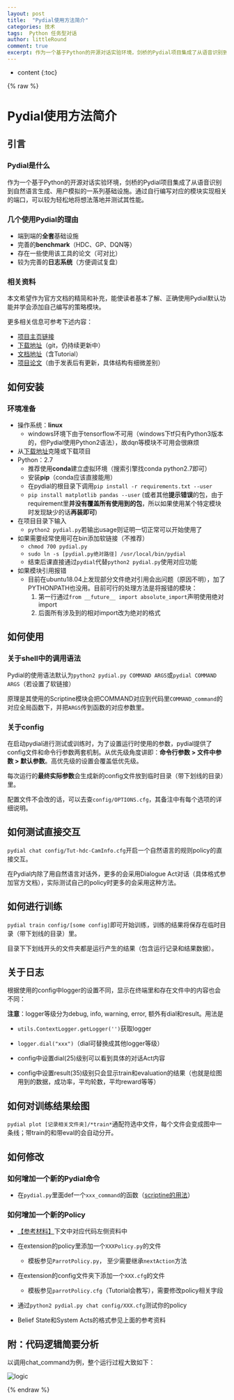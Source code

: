 ```yaml
---
layout: post
title:  "Pydial使用方法简介"
categories: 技术
tags:  Python 任务型对话
author: littleRound
comment: true
excerpt: 作为一个基于Python的开源对话实验环境，剑桥的Pydial项目集成了从语音识别到自然语言生成、用户模拟的一系列基础设施。通过自行编写对应的模块实现相关的端口，可以较为轻松地将想法落地并测试其性能。
---
```


* content
{:toc}

{% raw %}

# Pydial使用方法简介

## 引言

### Pydial是什么

作为一个基于Python的开源对话实验环境，剑桥的Pydial项目集成了从语音识别到自然语言生成、用户模拟的一系列基础设施。通过自行编写对应的模块实现相关的端口，可以较为轻松地将想法落地并测试其性能。

### 几个使用Pydial的理由

- 端到端的**全套**基础设施
- 完善的**benchmark**（HDC、GP、DQN等）
- 存在一些使用该工具的论文（可对比）
- 较为完善的**日志系统**（方便调试复盘）

### 相关资料

本文希望作为官方文档的精简和补充，能使读者基本了解、正确使用Pydial默认功能并学会添加自己编写的策略模块。

更多相关信息可参考下述内容：

- [项目主页链接](http://www.camdial.org/pydial/)
- [下载地址](https://bitbucket.org/dialoguesystems/pydial.git)（git，仍持续更新中）
- [文档地址](http://www.camdial.org/pydial/Docs/)（含Tutorial）
- [项目论文](http://aclweb.org/anthology/P17-4013)（由于发表后有更新，具体结构有细微差别）

## 如何安装

### 环境准备

- 操作系统：**linux**
  - windows环境下由于tensorflow不可用（windows下tf只有Python3版本的，但Pydial使用Python2语法），故dqn等模块不可用会很麻烦
- 从[下载地址](https://bitbucket.org/dialoguesystems/pydial.git)克隆或下载项目
- Python：2.7
  - 推荐使用**conda**建立虚拟环境（搜索引擎找conda python2.7即可）
  - 安装**pip**（conda应该直接能用）
  - 在pydial的根目录下调用```pip install -r requirements.txt --user```
  - ```pip install matplotlib pandas --user``` (或者其他**提示错误**的包，由于requirement里**并没有覆盖所有使用到的包**，所以如果使用某个特定模块时发现缺少的话**再装即可**)
- 在项目目录下输入
  - ```python2 pydial.py```若输出usage则证明一切正常可以开始使用了
- 如果需要经常使用可在bin添加软链接（不推荐）
  - ```chmod 700 pydial.py```
  - ```sudo ln -s [pydial.py绝对路径] /usr/local/bin/pydial```
  - 结束后课直接通过```pydial```代替```python2 pydial.py```使用对应功能
- 如果模块引用报错
  - 目前在ubuntu18.04上发现部分文件绝对引用会出问题（原因不明），加了PYTHONPATH也没用。目前可行的处理方法是将报错的模块：
    1. 第一行通过```from __future__ import absolute_import```声明使用绝对import
    2. 后面所有涉及到的相对import改为绝对的格式

## 如何使用

### 关于shell中的调用语法

Pydial的使用语法默认为```python2 pydial.py COMMAND ARGS```或```pydial COMMAND ARGS```（若设置了软链接）

原理是其使用的Scriptine模块会把COMMAND对应到代码里```COMMAND_command```的对应全局函数下，并把```ARGS```传到函数的对应参数里。

### 关于config

在启动pydial进行测试或训练时，为了设置运行时使用的参数，pydial提供了config文件和命令行参数两套机制。从优先级角度讲即：**命令行参数 > 文件中参数 > 默认参数**。高优先级的设置会覆盖低优先级。

每次运行的**最终实际参数**会生成新的config文件放到临时目录（带下划线的目录）里。

配置文件不会改的话，可以去查```config/OPTIONS.cfg```，其备注中有每个选项的详细说明。

## 如何测试直接交互

```pydial chat config/Tut-hdc-CamInfo.cfg```开启一个自然语言的规则policy的直接交互。

在Pydial内除了用自然语言对话外，更多的会采用Dialogue Act对话（具体格式参加官方文档），实际测试自己的policy时更多的会采用这种方法。

## 如何进行训练

```pydial train config/[some config]```即可开始训练，训练的结果将保存在临时目录（带下划线的目录）里。

目录下下划线开头的文件夹都是运行产生的结果（包含运行记录和结果数据）。

## 关于日志

根据使用的config中logger的设置不同，显示在终端里和存在文件中的内容也会不同：

**注意**：logger等级分为debug, info, warning, error, 额外有dial和result。用法是

- ```utils.ContextLogger.getLogger('')```获取logger

- ```logger.dial("xxx")```（dial可替换成其他logger等级）
- config中设置dial(25)级别可以看到具体的对话Act内容
- config中设置result(35)级别只会显示train和evaluation的结果（也就是绘图用到的数据，成功率，平均轮数，平均reward等等）

## 如何对训练结果绘图

```pydial plot [记录相关文件夹]/*train*```通配符选中文件，每个文件会变成图中一条线；带train的和带eval的会自动分开。

## 如何修改

### 如何增加一个新的Pydial命令

- 在```pydial.py```里面def一个```xxx_command```的函数（[scriptine的用法](https://pythonhosted.org/scriptine/)）

### 如何增加一个新的Policy
- [【参考材料】](http://www.camdial.org/pydial/Docs/tutorials/How%20to%20add%20your%20own%20module.html)下文中对应代码左侧资料中

- 在extension的policy里添加一个```XXXPolicy.py```的文件
    - 模板参见```ParrotPolicy.py```， 至少需要继承```nextAction```方法
- 在extension的config文件夹下添加一个```XXX.cfg```的文件
    - 模板参见```parrotPolicy.cfg```（Tutorial会教写），需要修改policy相关字段
- 通过```python2 pydial.py chat config/XXX.cfg```测试你的policy
- Belief State和System Acts的格式参见上面的参考资料

## 附：代码逻辑简要分析

以调用chat_command为例，整个运行过程大致如下：

![logic](/static/post_resource/2019-01-25-1.png)

{% endraw %}